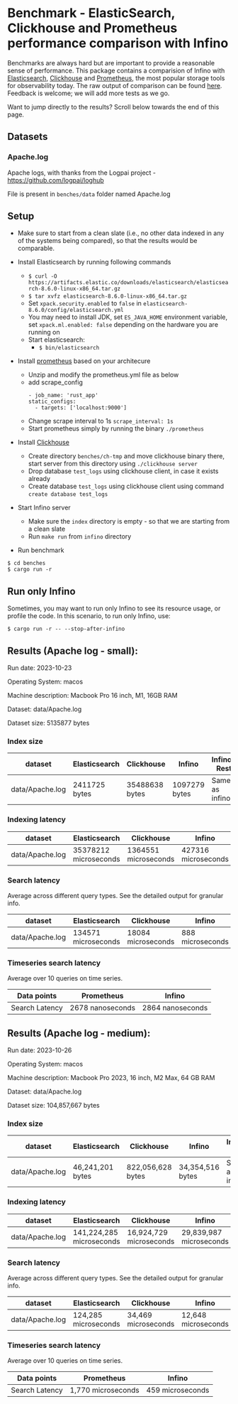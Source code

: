 # Benchmark - ElasticSearch, Clickhouse and Prometheus performance comparison with Infino

Benchmarks are always hard but are important to provide a reasonable sense of performance. This package contains a comparision of Infino with [Elasticsearch](https://github.com/elastic/elasticsearch-rs), [Clickhouse](https://github.com/ClickHouse/ClickHouse) and [Prometheus](https://github.com/prometheus/prometheus), the most popular storage tools for observability today. The raw output of comparison can be found [here](output.txt). Feedback is welcome; we will add more tests as we go.

Want to jump directly to the results? Scroll below towards the end of this page.

## Datasets

### Apache.log

Apache logs, with thanks from the Logpai project - https://github.com/logpai/loghub

File is present in `benches/data` folder named Apache.log

## Setup

- Make sure to start from a clean slate (i.e., no other data indexed in any of the systems being compared),
  so that the results would be comparable.
- Install Elasticsearch by running following commands
  - `$ curl -O https://artifacts.elastic.co/downloads/elasticsearch/elasticsearch-8.6.0-linux-x86_64.tar.gz`
  - `$ tar xvfz elasticsearch-8.6.0-linux-x86_64.tar.gz`
  - Set `xpack.security.enabled` to `false` in `elasticsearch-8.6.0/config/elasticsearch.yml`
  - You may need to install JDK, set `ES_JAVA_HOME` environment variable, set `xpack.ml.enabled: false` depending on
    the hardware you are running on
  - Start elasticsearch:
    - `$ bin/elasticsearch`
- Install [prometheus](https://prometheus.io/download/) based on your architecure
  - Unzip and modify the prometheus.yml file as below
  - add scrape_config
    ```
    - job_name: 'rust_app'
    static_configs:
      - targets: ['localhost:9000']
    ```
  - Change scrape interval to 1s `scrape_interval: 1s`
  - Start prometheus simply by running the binary `./prometheus`
- Install [Clickhouse](https://clickhouse.com/docs/en/install)
  - Create directory `benches/ch-tmp` and move clickhouse binary there, start server from this directory using `./clickhouse server`
  - Drop database `test_logs` using clickhouse client, in case it exists already
  - Create database `test_logs` using clickhouse client using command `create database test_logs`
- Start Infino server

  - Make sure the `index` directory is empty - so that we are starting from a clean slate
  - Run `make run` from `infino` directory

- Run benchmark

```
$ cd benches
$ cargo run -r
```

## Run only Infino

Sometimes, you may want to run only Infino to see its resource usage, or profile the code. In this scenario, to run only Infino, use:
```
$ cargo run -r -- --stop-after-infino
```

## Results (Apache log - small):

Run date: 2023-10-23

Operating System: macos

Machine description: Macbook Pro 16 inch, M1, 16GB RAM

Dataset: data/Apache.log

Dataset size: 5135877 bytes

### Index size

| dataset         | Elasticsearch | Clickhouse     | Infino        | Infino-Rest    |
| --------------- | ------------- | -------------- | ------------- | -------------- |
| data/Apache.log | 2411725 bytes | 35488638 bytes | 1097279 bytes | Same as infino |

### Indexing latency

| dataset         | Elasticsearch         | Clickhouse           | Infino              | Infino-Rest          |
| --------------- | --------------------- | -------------------- | ------------------- | -------------------- |
| data/Apache.log | 35378212 microseconds | 1364551 microseconds | 427316 microseconds | 1081403 microseconds |

### Search latency

Average across different query types. See the detailed output for granular info.

| dataset         | Elasticsearch       | Clickhouse         | Infino           | Infino-Rest       |
| --------------- | ------------------- | ------------------ | ---------------- | ----------------- |
| data/Apache.log | 134571 microseconds | 18084 microseconds | 888 microseconds | 3804 microseconds |

### Timeseries search latency

Average over 10 queries on time series.

| Data points    | Prometheus        | Infino            |
| -------------- | ----------------- | ----------------- |
| Search Latency | 2678 nanoseconds | 2864 nanoseconds |

## Results (Apache log - medium): 

Run date: 2023-10-26

Operating System: macos

Machine description: Macbook Pro 2023, 16 inch, M2 Max, 64 GB RAM

Dataset: data/Apache.log

Dataset size: 104,857,667 bytes



### Index size

| dataset | Elasticsearch | Clickhouse | Infino | Infino-Rest |
| ----- | ----- | ----- | ----- | ---- |
| data/Apache.log | 46,241,201 bytes | 822,056,628 bytes | 34,354,516 bytes | Same as infino |


### Indexing latency

| dataset | Elasticsearch | Clickhouse | Infino | Infino-Rest |
| ----- | ----- | ----- | ----- | ---- |
| data/Apache.log | 141,224,285 microseconds  | 16,924,729 microseconds  | 29,839,987 microseconds  | 44,180,081 microseconds  |


### Search latency

Average across different query types. See the detailed output for granular info.

| dataset | Elasticsearch | Clickhouse | Infino | Infino-Rest |
| ----- | ----- | ----- | ---- | ---- |
| data/Apache.log | 124,285 microseconds  | 34,469 microseconds  | 12,648 microseconds  | 32,689 microseconds  |


### Timeseries search latency

Average over 10 queries on time series.

| Data points | Prometheus | Infino |
| ----------- | ---------- | ---------- |
| Search Latency | 1,770 microseconds | 459 microseconds |